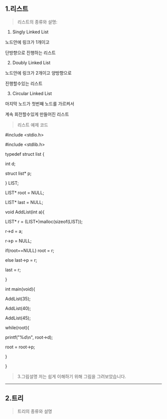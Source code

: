 1.리스트
--------
>리스트의 종류와 설명:

 1. Singly Linked List
 
 노드안에 링크가 1개이고
 
 단방향으로 진행하는 리스트
 
 2. Doubly Linked List
 
 노드안에 링크가 2개이고 양방향으로 
 
 진행할수있는 리스트
 
 3. Circular Linked List
 
 마지막 노드가 첫번째 노드를 가르켜서
 
 계속 회전할수있게 만들어진 리스트
 
>리스트 예제 코드

#include <stdio.h>

#include <stdlib.h>

typedef struct list {

 int d;

 struct list* p;

} LIST;

LIST* root = NULL;

LIST* last = NULL;

void AddList(int a){

 LIST* r = (LIST*)malloc(sizeof(LIST));

 r->d = a;

 r->p = NULL;

 if(root==NULL) root = r;

 else           last->p = r;

 last = r;

}

int main(void){

 AddList(35);

 AddList(40);

 AddList(45);

 while(root){

  printf("%d\n", root->d);

  root = root->p;

 }

}
>3.그림설명
저는 쉽게 이해하기 위해 그림을 그려보았습니다.

***
2.트리
------
>트리의 종류와 설명
